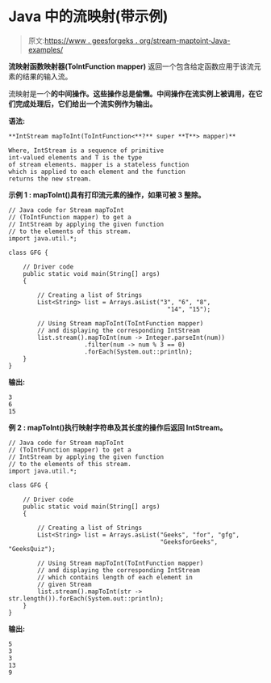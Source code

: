 # Java 中的流映射(带示例)

> 原文:[https://www . geesforgeks . org/stream-maptoint-Java-examples/](https://www.geeksforgeeks.org/stream-maptoint-java-examples/)

**流映射函数映射器(ToIntFunction mapper)** 返回一个包含给定函数应用于该流元素的结果的输入流。

流映射是一个**的中间操作。这些操作总是偷懒。中间操作在流实例上被调用，在它们完成处理后，它们给出一个流实例作为输出。**

****语法:****

```
**IntStream mapToInt(ToIntFunction<**?** super **T**> mapper)**

Where, IntStream is a sequence of primitive 
int-valued elements and T is the type 
of stream elements. mapper is a stateless function 
which is applied to each element and the function
returns the new stream. 
```

****示例 1 :** mapToInt()具有打印流元素的操作，如果可被 3 整除。**

```
// Java code for Stream mapToInt
// (ToIntFunction mapper) to get a
// IntStream by applying the given function
// to the elements of this stream.
import java.util.*;

class GFG {

    // Driver code
    public static void main(String[] args)
    {

        // Creating a list of Strings
        List<String> list = Arrays.asList("3", "6", "8", 
                                            "14", "15");

        // Using Stream mapToInt(ToIntFunction mapper)
        // and displaying the corresponding IntStream
        list.stream().mapToInt(num -> Integer.parseInt(num))
                     .filter(num -> num % 3 == 0)
                     .forEach(System.out::println);
    }
}
```

**输出:**

```
3
6
15 
```

****例 2 :** mapToInt()执行映射字符串及其长度的操作后返回 IntStream。**

```
// Java code for Stream mapToInt
// (ToIntFunction mapper) to get a
// IntStream by applying the given function
// to the elements of this stream.
import java.util.*;

class GFG {

    // Driver code
    public static void main(String[] args)
    {

        // Creating a list of Strings
        List<String> list = Arrays.asList("Geeks", "for", "gfg",
                                          "GeeksforGeeks", "GeeksQuiz");

        // Using Stream mapToInt(ToIntFunction mapper)
        // and displaying the corresponding IntStream
        // which contains length of each element in
        // given Stream
        list.stream().mapToInt(str -> str.length()).forEach(System.out::println);
    }
}
```

**输出:**

```
5
3
3
13
9 
```